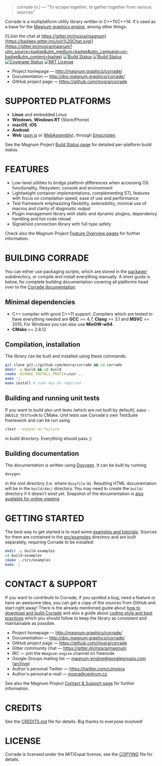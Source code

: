 > *corrade* (v.) — “To scrape together, to gather together from various sources”

Corrade is a multiplatform utility library written in C++11/C++14. It's used as
a base for the [Magnum graphics engine](http://magnum.graphics/), among other
things.

[![Join the chat at https://gitter.im/mosra/magnum](https://badges.gitter.im/Join%20Chat.svg)](https://gitter.im/mosra/magnum?utm_source=badge&utm_medium=badge&utm_campaign=pr-badge&utm_content=badge)
[![Build Status](https://travis-ci.org/mosra/corrade.svg?branch=master)](https://travis-ci.org/mosra/corrade)
[![Build Status](https://ci.appveyor.com/api/projects/status/afjjlsgtk6jjxulp/branch/master?svg=true)](https://ci.appveyor.com/project/mosra/corrade/branch/master)
[![Coverage Status](https://coveralls.io/repos/github/mosra/corrade/badge.svg?branch=master)](https://coveralls.io/github/mosra/corrade?branch=master)
[![MIT License](https://img.shields.io/badge/License-MIT-yellow.svg)](https://opensource.org/licenses/MIT)

-   Project homepage — http://magnum.graphics/corrade/
-   Documentation — http://doc.magnum.graphics/corrade/
-   GitHub project page — https://github.com/mosra/corrade

SUPPORTED PLATFORMS
===================

-   **Linux** and embedded Linux
-   **Windows**, **Windows RT** (Store/Phone)
-   **macOS**, **iOS**
-   **Android**
-   **Web** ([asm.js](http://asmjs.org/) or [WebAssembly](http://webassembly.org/)),
    through [Emscripten](http://kripken.github.io/emscripten-site/)

See the Magnum Project [Build Status page](http://magnum.graphics/build-status/)
for detailed per-platform build status.

FEATURES
========

-   Low-level utilities to bridge platform differences when accessing OS
    functionality, filesystem, console and environment
-   Lightweight container implementations, complementing STL features with
    focus on compilation speed, ease of use and performance
-   Test framework emphasizing flexibility, extensibility, minimal use of
    macros and clarity of diagnostic output
-   Plugin management library with static and dynamic plugins, dependency
    handling and hot code reload
-   Signal/slot connection library with full type safety

Check also the Magnum Project [Feature Overview pages](http://magnum.graphics/features/)
for further information.

BUILDING CORRADE
================

You can either use packaging scripts, which are stored in the
[package/](https://github.com/mosra/corrade/tree/master/package)
subdirectory, or compile and install everything manually. A short guide is
below, for complete building documentation covering all platforms head over to
the [Corrade documentation](http://doc.magnum.graphics/corrade/building-corrade.html).

Minimal dependencies
--------------------

-   C++ compiler with good C++11 support. Compilers which are tested to have
    everything needed are **GCC** >= 4.7, **Clang** >= 3.1 and **MSVC** >= 2015.
    For Windows you can also use **MinGW-w64**.
-   **CMake** >= 2.8.12

Compilation, installation
-------------------------

The library can be built and installed using these commands:

```sh
git clone git://github.com/mosra/corrade && cd corrade
mkdir -p build && cd build
cmake -DCMAKE_INSTALL_PREFIX=/usr ..
make -j
make install # sudo may be required
```

Building and running unit tests
-------------------------------

If you want to build also unit tests (which are not built by default), pass
`-DBUILD_TESTS=ON` to CMake. Unit tests use Corrade's own TestSuite framework
and can be run using

```sh
ctest --output-on-failure
````

in build directory. Everything should pass ;)

Building documentation
----------------------

The documentation is written using [Doxygen](https://doxygen.org). It can be
built by running

```sh
doxygen
```

in the root directory (i.e. where `Doxyfile` is). Resulting HTML documentation
will be in the `build/doc/` directory. You may need to create the `build/`
directory if it doesn't exist yet. Snapshot of the documentation is
[also available for online viewing](http://doc.magnum.graphics/corrade/).

GETTING STARTED
===============

The best way to get started is to read some [examples and tutorials](http://doc.magnum.graphics/corrade/corrade-example-index.html). Sources for them are contained in the
[src/examples](https://github.com/mosra/corrade/tree/master/src/examples)
directory and are built separately, requiring Corrade to be installed:

```sh
mkdir -p build-examples
cd build-examples
cmake ../src/examples
make -j
```

CONTACT & SUPPORT
=================

If you want to contribute to Corrade, if you spotted a bug, need a feature or
have an awesome idea, you can get a copy of the sources from GitHub and start
right away! There is the already mentioned guide about
[how to download and build Corrade](http://doc.magnum.graphics/corrade/building-corrade.html)
and also a guide about [coding style and best practices](http://doc.magnum.graphics/corrade/corrade-coding-style.html)
which you should follow to keep the library as consistent and maintainable as
possible.

-   Project homepage — http://magnum.graphics/corrade/
-   Documentation — http://doc.magnum.graphics/corrade/
-   GitHub project page — https://github.com/mosra/corrade
-   Gitter community chat — https://gitter.im/mosra/magnum
-   IRC — join the `#magnum-engine` channel on freenode
-   Google Groups mailing list — magnum-engine@googlegroups.com ([archive](https://groups.google.com/forum/#!forum/magnum-engine))
-   Author's personal Twitter — https://twitter.com/czmosra
-   Author's personal e-mail — mosra@centrum.cz

See also the Magnum Project [Contact & Support page](http://magnum.graphics/contact/)
for further information.

CREDITS
=======

See the [CREDITS.md](CREDITS.md) file for details. Big thanks to everyone
involved!

LICENSE
=======

Corrade is licensed under the MIT/Expat license, see the [COPYING](COPYING)
file for details.
